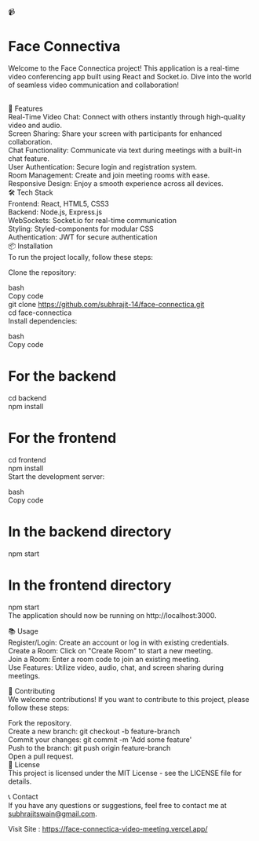 📹 <h1>Face Connectiva</h1>
Welcome to the Face Connectica project! This application is a real-time video conferencing app built using React and Socket.io. Dive into the world of seamless video communication and collaboration! <br><br>

🚀 Features<br>
Real-Time Video Chat: Connect with others instantly through high-quality video and audio.<br>
Screen Sharing: Share your screen with participants for enhanced collaboration.<br>
Chat Functionality: Communicate via text during meetings with a built-in chat feature.<br>
User Authentication: Secure login and registration system.<br>
Room Management: Create and join meeting rooms with ease.<br>
Responsive Design: Enjoy a smooth experience across all devices.<br>
🛠️ Tech Stack<br>
Frontend: React, HTML5, CSS3<br>
Backend: Node.js, Express.js<br>
WebSockets: Socket.io for real-time communication<br>
Styling: Styled-components for modular CSS<br>
Authentication: JWT for secure authentication<br>
📦 Installation<br>
To run the project locally, follow these steps:

Clone the repository:<br>

bash<br>
Copy code<br>
git clone https://github.com/subhrajit-14/face-connectica.git<br>
cd face-connectica<br>
Install dependencies:<br>

bash<br>
Copy code<br>
# For the backend<br>
cd backend<br>
npm install

# For the frontend <br>
cd frontend<br>
npm install<br>
Start the development server:<br>

bash<br>
Copy code<br>
# In the backend directory<br>
npm start<br>

# In the frontend directory<br>
npm start<br>
The application should now be running on http://localhost:3000.<br>

📚 Usage<br>
Register/Login: Create an account or log in with existing credentials.<br>
Create a Room: Click on "Create Room" to start a new meeting.<br>
Join a Room: Enter a room code to join an existing meeting.<br>
Use Features: Utilize video, audio, chat, and screen sharing during meetings.<br>

🤝 Contributing<br>
We welcome contributions! If you want to contribute to this project, please follow these steps:<br>

Fork the repository.<br>
Create a new branch: git checkout -b feature-branch<br>
Commit your changes: git commit -m 'Add some feature'<br>
Push to the branch: git push origin feature-branch<br>
Open a pull request.<br>
📜 License<br>
This project is licensed under the MIT License - see the LICENSE file for details.<br>

📞 Contact<br>
If you have any questions or suggestions, feel free to contact me at subhrajitswain@gmail.com.<br>

Visit Site : https://face-connectica-video-meeting.vercel.app/
